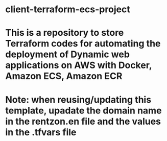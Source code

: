 # client-terraform-ecs-project

# This is a repository to store Terraform codes for automating the deployment of Dynamic web applications on AWS with Docker, Amazon ECS, Amazon ECR

# Note: when reusing/updating this template, upadate the domain name in the rentzon.en file and the values in the .tfvars file
        
